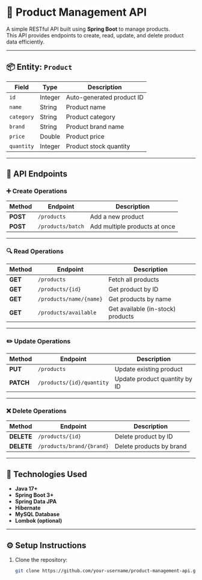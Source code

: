 # 🛒 Product Management API

A simple RESTful API built using **Spring Boot** to manage products.  
This API provides endpoints to create, read, update, and delete product data efficiently.

---

## 📦 Entity: `Product`

| Field      | Type     | Description                |
|-------------|----------|----------------------------|
| `id`        | Integer  | Auto-generated product ID   |
| `name`      | String   | Product name               |
| `category`  | String   | Product category           |
| `brand`     | String   | Product brand name         |
| `price`     | Double   | Product price              |
| `quantity`  | Integer  | Product stock quantity     |

---

## 🚀 API Endpoints

### ➕ Create Operations

| Method | Endpoint | Description |
|--------|-----------|-------------|
| **POST** | `/products` | Add a new product |
| **POST** | `/products/batch` | Add multiple products at once |

---

### 🔍 Read Operations

| Method | Endpoint | Description |
|--------|-----------|-------------|
| **GET** | `/products` | Fetch all products |
| **GET** | `/products/{id}` | Get product by ID |
| **GET** | `/products/name/{name}` | Get products by name |
| **GET** | `/products/available` | Get available (in-stock) products |

---

### ✏️ Update Operations

| Method | Endpoint | Description |
|--------|-----------|-------------|
| **PUT** | `/products` | Update existing product |
| **PATCH** | `/products/{id}/quantity` | Update product quantity by ID |

---

### ❌ Delete Operations

| Method | Endpoint | Description |
|--------|-----------|-------------|
| **DELETE** | `/products/{id}` | Delete product by ID |
| **DELETE** | `/products/brand/{brand}` | Delete products by brand |

---

## 🧩 Technologies Used

- **Java 17+**
- **Spring Boot 3+**
- **Spring Data JPA**
- **Hibernate**
- **MySQL Database**
- **Lombok (optional)**

---

## ⚙️ Setup Instructions

1. Clone the repository:
   ```bash
   git clone https://github.com/your-username/product-management-api.git](https://github.com/arjun-9990/ProductManagementSystem.git
